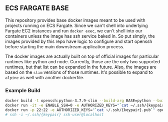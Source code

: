 ## ECS FARGATE BASE

This repository provides base docker images meant to be used with projects running on ECS Fargate. Since we can't shell
into underlying Fargate EC2 instances and run `docker exec`, we can't shell into our containers unless the image has ssh
service baked in. So put simply, the images provided by this repo have logic to configure and start openssh before
starting the main downstream application process.

The docker images are actually built on top of official images for particular runtimes like python and node. Currently,
those are the only two supported runtimes, but that list can be expanded in the future. Also, the images are based on
the `slim` versions of those runtimes. It's possible to expand to `alpine` as well with another dockerfile. 

### Example Build
```sh
docker build -t openssh:python-3.7.9-slim --build-arg BASE=python --build-arg VERSION=3.7.9 docker/slim
docker run -it -e ENABLE_SSH=0 -e AUTHORIZED_KEYS="`cat ~/.ssh/{keypair}.pub`" openssh:python-3.7.9-slim
docker run -p 22:22 -e AUTHORIZED_KEYS="`cat ~/.ssh/{keypair}.pub`" openssh:python-3.7.9-slim sleep 300
# ssh -i ~/.ssh/{keypair} ssh-user@localhost
```
